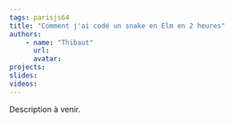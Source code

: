 ```yaml
---
tags: parisjs64
title: "Comment j'ai codé un snake en Elm en 2 heures"
authors:
    - name: "Thibaut"
      url: 
      avatar: 
projects: 
slides: 
videos:
---
```

Description à venir.
